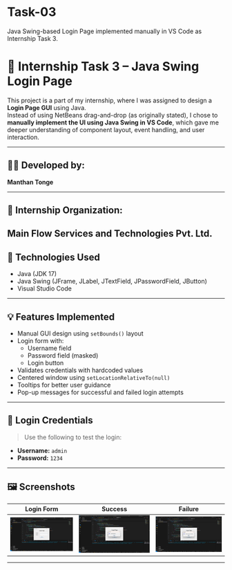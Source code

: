 # Task-03
Java Swing-based Login Page implemented manually in VS Code as Internship Task 3.
# 🔐 Internship Task 3 – Java Swing Login Page

This project is a part of my internship, where I was assigned to design a **Login Page GUI** using Java.  
Instead of using NetBeans drag-and-drop (as originally stated), I chose to **manually implement the UI using Java Swing in VS Code**, which gave me deeper understanding of component layout, event handling, and user interaction.

---

## 👨‍💻 Developed by:
**Manthan Tonge**

---

## 🏢 Internship Organization:
Main Flow Services and Technologies Pvt. Ltd.
---

## 🧰 Technologies Used
- Java (JDK 17)
- Java Swing (JFrame, JLabel, JTextField, JPasswordField, JButton)
- Visual Studio Code

---

## 💡 Features Implemented
- Manual GUI design using `setBounds()` layout
- Login form with:
  - Username field
  - Password field (masked)
  - Login button
- Validates credentials with hardcoded values
- Centered window using `setLocationRelativeTo(null)`
- Tooltips for better user guidance
- Pop-up messages for successful and failed login attempts

---

## 🔐 Login Credentials
> Use the following to test the login:

- **Username:** `admin`  
- **Password:** `1234`

---

## 🖼️ Screenshots

| Login Form | Success | Failure |
|------------|---------|---------|
|![Login GUI](Screenshot%202025-07-12%20145723.png)|![Login Success](Screenshot%202025-07-12%20145746.png)|![Login Failure](Screenshot%202025-07-12%20145809.png)|

---



